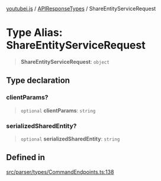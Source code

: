 [youtubei.js](../../../README.md) / [APIResponseTypes](../README.md) / ShareEntityServiceRequest

# Type Alias: ShareEntityServiceRequest

> **ShareEntityServiceRequest**: `object`

## Type declaration

### clientParams?

> `optional` **clientParams**: `string`

### serializedSharedEntity?

> `optional` **serializedSharedEntity**: `string`

## Defined in

[src/parser/types/CommandEndpoints.ts:138](https://github.com/LuanRT/YouTube.js/blob/4ae0cc5c523a2080e68d6c0c1437c78fe318ea30/src/parser/types/CommandEndpoints.ts#L138)
